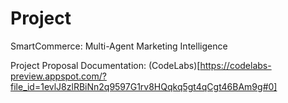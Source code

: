 # Project
SmartCommerce: Multi-Agent Marketing Intelligence

Project Proposal Documentation: (CodeLabs)[https://codelabs-preview.appspot.com/?file_id=1evlJ8zlRBiNn2q9597G1rv8HQqkq5gt4qCgt46BAm9g#0]